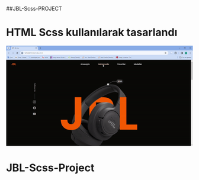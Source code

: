 ##JBL-Scss-PROJECT

<h1>HTML Scss kullanılarak tasarlandı</h1>

<img src="ekran.gif"/>

# JBL-Scss-Project
